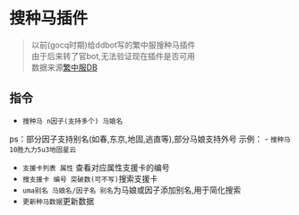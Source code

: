 # 搜种马插件

> 以前(gocq时期)给ddbot写的繁中服搜种马插件  
> 由于后来转了官bot,无法验证现在插件是否可用  
> 数据来源[繁中服DB](https://umatwdb.com)

## 指令

- `搜种马 n因子(支持多个) 马娘名`

ps：部分因子支持别名(如春,东京,地固,逃直等),部分马娘支持外号
    示例：
    - `搜种马 10胜九力5u3地固星云`

- `支援卡列表 属性` 查看对应属性支援卡的编号
- `搜支援卡 编号 突破数(可不写)`搜索支援卡
- `uma别名 马娘名/因子名 别名`为马娘或因子添加别名,用于简化搜索
- `更新种马数据`更新数据
